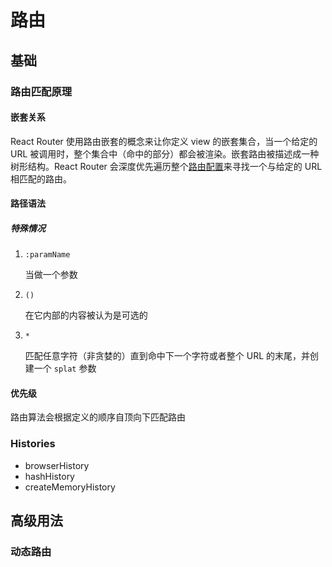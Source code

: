 # 路由

## 基础

### 路由匹配原理

#### 嵌套关系

React Router 使用路由嵌套的概念来让你定义 view 的嵌套集合，当一个给定的 URL 被调用时，整个集合中（命中的部分）都会被渲染。嵌套路由被描述成一种树形结构。React Router 会深度优先遍历整个[路由配置](http://react-guide.github.io/react-router-cn/docs/guides/basics/docs/Glossary.md#routeconfig)来寻找一个与给定的 URL 相匹配的路由。

#### 路径语法

##### 特殊情况

1. `:paramName`

   当做一个参数

2. `()`

   在它内部的内容被认为是可选的

3. `*`

   匹配任意字符（非贪婪的）直到命中下一个字符或者整个 URL 的末尾，并创建一个 `splat` 参数

#### 优先级

路由算法会根据定义的顺序自顶向下匹配路由

### Histories

- browserHistory
- hashHistory
- createMemoryHistory

## 高级用法

### 动态路由

